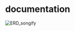 # documentation
![ERD_songify](https://user-images.githubusercontent.com/93305022/195359654-dd1a0d11-11bc-4c88-9e28-3f4906ac93bc.png)

